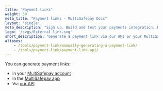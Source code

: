 ```yaml
---
title: 'Payment links'
weight: 50
meta_title: "Payment links - MultiSafepay Docs"
layout: 'single'
meta_description: "Sign up. Build and test your payments integration. Explore our products and services. Use our API Reference, SDKs, and wrappers. Get support."
logo: '/svgs/External link.svg'
short_description: 'Generate a payment link via our API or your MultiSafepay account'
aliases:
    - /tools/payment-link/manually-generating-a-payment-link/
    - /tools/payment-link/payment-link-api/
---
```


You can generate payment links:

- In your [MultiSafepay account](/tools/multisafepay-control/generating-and-disabling-payment-links/)
- In the [MultiSafepay app](/tools/multisafepay-control-app/)
- Via [our API](/api/#generating-a-payment-link) 